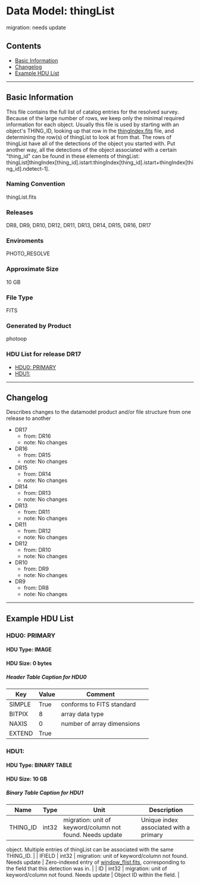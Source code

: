 # Data Model: thingList


migration: needs update


## Contents
- [Basic Information](#basic-information)
- [Changelog](#changelog)
- [Example HDU List](#example-hdu-list)


---

## Basic Information
This file contains the full list of catalog entries for the resolved
survey. Because of the large number of rows, we keep only the minimal
required information for each object. Usually this file is used by
starting with an object's THING_ID, looking up that row in the <a href="thingIndex.html">thingIndex.fits</a> file, and determining the
row(s) of thingList to look at from that. The rows of thingList have
all of the detections of the object you started with. Put another way,
all the detections of the object associated with a certain "thing_id"
can be found in these elements of thingList:
thingList[thingIndex[thing_id].istart:thingIndex[thing_id].istart+thingIndex[thing_id].ndetect-1].

### Naming Convention
thingList.fits

### Releases
DR8, DR9, DR10, DR12, DR11, DR13, DR14, DR15, DR16, DR17

### Enviroments
PHOTO_RESOLVE

### Approximate Size
10 GB

### File Type
FITS

### Generated by Product
photoop

### HDU List for release DR17
  - [HDU0: PRIMARY](#hdu0-primary)
  - [HDU1: ](#hdu1-)


---

## Changelog
Describes changes to the datamodel product and/or file structure from one release to another
 - DR17
   - from: DR16
   - note: No changes
 - DR16
   - from: DR15
   - note: No changes
 - DR15
   - from: DR14
   - note: No changes
 - DR14
   - from: DR13
   - note: No changes
 - DR13
   - from: DR11
   - note: No changes
 - DR11
   - from: DR12
   - note: No changes
 - DR12
   - from: DR10
   - note: No changes
 - DR10
   - from: DR9
   - note: No changes
 - DR9
   - from: DR8
   - note: No changes

---
## Example HDU List


### HDU0: PRIMARY


#### HDU Type: IMAGE
#### HDU Size:  0 bytes

##### Header Table Caption for HDU0
Key | Value | Comment | |
| --- | --- | --- | --- |
| SIMPLE | True | conforms to FITS standard |
| BITPIX | 8 | array data type |
| NAXIS | 0 | number of array dimensions |
| EXTEND | True |  |



### HDU1: 


#### HDU Type: BINARY TABLE
#### HDU Size:  10 GB

##### Binary Table Caption for HDU1
Name | Type | Unit | Description |
| --- | --- | --- | --- |
 | THING_ID | int32 | migration: unit of keyword/column not found. Needs update | Unique index associated with a primary
object. Multiple entries of thingList can be associated with the same
THING_ID. |
 | IFIELD | int32 | migration: unit of keyword/column not found. Needs update | Zero-indexed entry of <a href="window_flist.html"> window_flist.fits</a>, corresponding to the
field that this detection was in. |
 | ID | int32 | migration: unit of keyword/column not found. Needs update | Object ID within the field. |


